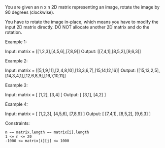 You are given an n x n 2D matrix representing an image, rotate the image by 90 degrees (clockwise).

You have to rotate the image in-place, which means you have to modify the input 2D matrix directly. DO NOT allocate another 2D matrix and do the rotation.

 

Example 1:

Input: matrix = [[1,2,3],[4,5,6],[7,8,9]]
Output: [[7,4,1],[8,5,2],[9,6,3]]

Example 2:

Input: matrix = [[5,1,9,11],[2,4,8,10],[13,3,6,7],[15,14,12,16]]
Output: [[15,13,2,5],[14,3,4,1],[12,6,8,9],[16,7,10,11]]

 Example 3:

Input: matrix = [
  [1,2],
  [3,4]
]
Output: [
  [3,1],
  [4,2]
]

Example 4:

Input: matrix = [
  [1,2,3],
  [4,5,6],
  [7,8,9]
]
Output: [
  [7,4,1],
  [8,5,2],
  [9,6,3]
]


Constraints:

    n == matrix.length == matrix[i].length
    1 <= n <= 20
    -1000 <= matrix[i][j] <= 1000
